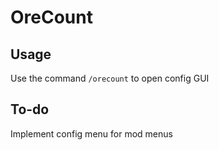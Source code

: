 # OreCount

## Usage

Use the command `/orecount` to open config GUI

## To-do

Implement config menu for mod menus